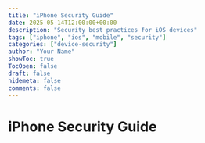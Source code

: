 ```yaml
---
title: "iPhone Security Guide"
date: 2025-05-14T12:00:00+00:00
description: "Security best practices for iOS devices"
tags: ["iphone", "ios", "mobile", "security"]
categories: ["device-security"]
author: "Your Name"
showToc: true
TocOpen: false
draft: false
hidemeta: false
comments: false
---
```


# iPhone Security Guide
